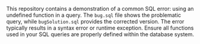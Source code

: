 This repository contains a demonstration of a common SQL error: using an undefined function in a query. The `bug.sql` file shows the problematic query, while `bugSolution.sql` provides the corrected version. The error typically results in a syntax error or runtime exception. Ensure all functions used in your SQL queries are properly defined within the database system.